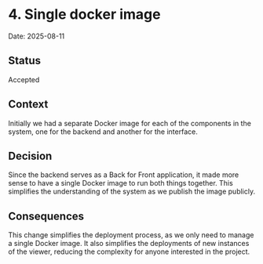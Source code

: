 # 4. Single docker image

Date: 2025-08-11

## Status

Accepted

## Context

Initially we had a separate Docker image for each of the components in the system, one for the backend and another for the interface.

## Decision

Since the backend serves as a Back for Front application, it made more sense to have a single Docker image to run both things together. This simplifies the understanding of the system as we publish the image publicly.

## Consequences

This change simplifies the deployment process, as we only need to manage a single Docker image. It also simplifies the deployments of new instances of the viewer, reducing the complexity for anyone interested in the project.
